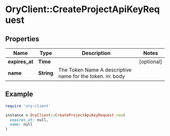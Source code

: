 # OryClient::CreateProjectApiKeyRequest

## Properties

| Name | Type | Description | Notes |
| ---- | ---- | ----------- | ----- |
| **expires_at** | **Time** |  | [optional] |
| **name** | **String** | The Token Name  A descriptive name for the token.  in: body |  |

## Example

```ruby
require 'ory-client'

instance = OryClient::CreateProjectApiKeyRequest.new(
  expires_at: null,
  name: null
)
```

